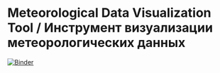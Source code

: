 # Meteorological Data Visualization Tool / Инструмент визуализации метеорологических данных

[![Binder](https://mybinder.org/badge_logo.svg)](https://mybinder.org/v2/gh/linkarevalo/Metereological-Processing-S2/master?urlpath=apps%2FMeteoApp.ipynb)
